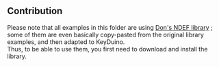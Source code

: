 ## Contribution

Please note that all examples in this folder are using [Don's NDEF library](https://github.com/don/NDEF) ; some of them are even basically copy-pasted from the original library examples, and then adapted to KeyDuino.  
Thus, to be able to use them, you first need to download and install the library.
